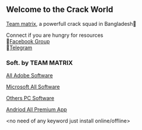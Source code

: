 ## Welcome to the Crack World

[Team matrix](https://www.facebook.com/teammatrixx), a powerfull crack squad in Bangladesh💎<br>


Connect if you are hungry for resources<br>
🔰[Facebook Group](https://www.facebook.com/groups/teammatrixx)<br>
🔰[Telegram](https://t.me/teammatrixx)

### Soft. by TEAM MATRIX <br>
[All Adobe Software](https://bit.ly/2DgQOEY)<br>

[Microsoft All Software](https://bit.ly/3307ICs)<br>

[Others PC Software](https://bit.ly/3f2SXkx) <br>

[Andriod All Premium App](https://bit.ly/2X6z0U1)

 
 <no need of any keyword just install online/offline>
 
 
 


